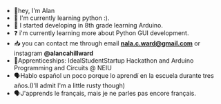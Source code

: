 - 👋hey, I'm Alan
-  🌱 I'm currently learning python :).
-  🤖 I started developing in 8th grade learning Arduino.
- ❓ i'm currently learning more about Python GUI development.
- 📥 you can contact me through email **nala.c.ward@gmail.com** or instagram **@alancahillward**
- 🌠Apprenticeships: IdealStudentStartup Hackathon and Arduino Programming and Circuits @ NEIU
- 🗣Hablo español un poco porque lo aprendí en la escuela durante tres años.(I'll admit I'm a little rusty though)
- 🗣J'apprends le français, mais je ne parles pas encore français.

